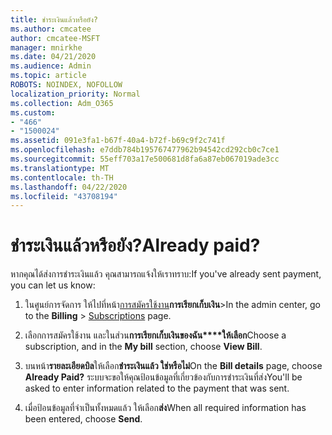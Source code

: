 ```yaml
---
title: ชําระเงินแล้วหรือยัง?
ms.author: cmcatee
author: cmcatee-MSFT
manager: mnirkhe
ms.date: 04/21/2020
ms.audience: Admin
ms.topic: article
ROBOTS: NOINDEX, NOFOLLOW
localization_priority: Normal
ms.collection: Adm_O365
ms.custom:
- "466"
- "1500024"
ms.assetid: 091e3fa1-b67f-40a4-b72f-b69c9f2c741f
ms.openlocfilehash: e7ddb784b195767477962b94542cd292cb0c7ce1
ms.sourcegitcommit: 55eff703a17e500681d8fa6a87eb067019ade3cc
ms.translationtype: MT
ms.contentlocale: th-TH
ms.lasthandoff: 04/22/2020
ms.locfileid: "43708194"
---
```

# <a name="already-paid"></a><span data-ttu-id="c1b3b-102">ชําระเงินแล้วหรือยัง?</span><span class="sxs-lookup"><span data-stu-id="c1b3b-102">Already paid?</span></span>

<span data-ttu-id="c1b3b-103">หากคุณได้ส่งการชําระเงินแล้ว คุณสามารถแจ้งให้เราทราบ:</span><span class="sxs-lookup"><span data-stu-id="c1b3b-103">If you've already sent payment, you can let us know:</span></span>
  
1. <span data-ttu-id="c1b3b-104">ในศูนย์การจัดการ ให้ไปที่หน้า[การสมัครใช้งาน](https://go.microsoft.com/fwlink/p/?linkid=842054)**การเรียกเก็บเงิน**\></span><span class="sxs-lookup"><span data-stu-id="c1b3b-104">In the admin center, go to the **Billing** \> [Subscriptions](https://go.microsoft.com/fwlink/p/?linkid=842054) page.</span></span>

2. <span data-ttu-id="c1b3b-105">เลือกการสมัครใช้งาน และในส่วน**การเรียกเก็บเงินของฉัน\*\*\*\*ให้เลือก**</span><span class="sxs-lookup"><span data-stu-id="c1b3b-105">Choose a subscription, and in the **My bill** section, choose **View Bill**.</span></span>

3. <span data-ttu-id="c1b3b-106">บนหน้า**รายละเอียดบิล**ให้เลือก**ชําระเงินแล้ว ใช่หรือไม่**</span><span class="sxs-lookup"><span data-stu-id="c1b3b-106">On the **Bill details** page, choose **Already Paid?**</span></span> <span data-ttu-id="c1b3b-107">ระบบจะขอให้คุณป้อนข้อมูลที่เกี่ยวข้องกับการชําระเงินที่ส่ง</span><span class="sxs-lookup"><span data-stu-id="c1b3b-107">You'll be asked to enter information related to the payment that was sent.</span></span>

4. <span data-ttu-id="c1b3b-108">เมื่อป้อนข้อมูลที่จําเป็นทั้งหมดแล้ว ให้เลือก**ส่ง**</span><span class="sxs-lookup"><span data-stu-id="c1b3b-108">When all required information has been entered, choose **Send**.</span></span>